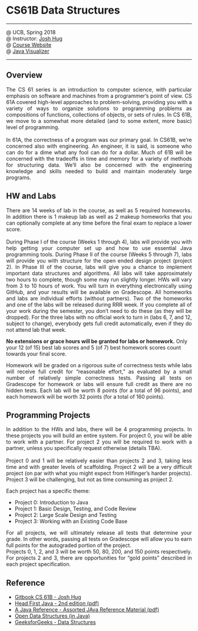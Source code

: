 # CS61B Data Structures 
* * *

@ UCB, Spring 2018  
@ Instructor: [Josh Hug](https://www2.eecs.berkeley.edu/Faculty/Homepages/joshhug.html)   
@ [Course Website](https://sp18.datastructur.es/index.html)  
@ [Java Visualizer](https://cscircles.cemc.uwaterloo.ca/java_visualize/)

* * *

## Overview

<p align="justify">
The CS 61 series is an introduction to computer science, with particular emphasis on software and machines from a programmer’s point of view. CS 61A covered high-level approaches to problem-solving, providing you with a variety of ways to organize solutions to programming problems as compositions of functions, collections of objects, or sets of rules. In CS 61B, we move to a somewhat more detailed (and to some extent, more basic) level of programming.
<br><br>
In 61A, the correctness of a program was our primary goal. In CS61B, we’re concerned also with engineering. An engineer, it is said, is someone who can do for a dime what any fool can do for a dollar. Much of 61B will be concerned with the tradeoffs in time and memory for a variety of methods for structuring data. We’ll also be concerned with the engineering knowledge and skills needed to build and maintain moderately large programs.
</p>

## HW and Labs

<p align="justify">
There are 14 weeks of lab in the course, as well as 5 required homeworks. In addition there is 1 makeup lab as well as 2 makeup homeworks that you can optionally complete at any time before the final exam to replace a lower score.
<br><br>
During Phase I of the course (Weeks 1 through 4), labs will provide you with help getting your computer set up and how to use essential Java programming tools. During Phase II of the course (Weeks 5 through 7), labs will provide you with structure for the open ended design project (project 2). In Phase III of the course, labs will give you a chance to implement important data structures and algorithms. All labs will take approximately two hours to complete, though some may run slightly longer. HWs will vary from 3 to 10 hours of work. You will turn in everything electronically using GitHub, and your results will be available on Gradescope. All homeworks and labs are individual efforts (without partners). Two of the homeworks and one of the labs will be released during RRR week. If you complete all of your work during the semester, you don’t need to do these (as they will be dropped). For the three labs with no official work to turn in (labs 6, 7, and 12, subject to change), everybody gets full credit automatically, even if they do not attend lab that week.
</p>

**No extensions or grace hours will be granted for labs or homework.** Only your 12 (of 15) best lab scores and 5 (of 7) best homework scores count towards your final score.

<p align="justify">
Homework will be graded on a rigorous suite of correctness tests while labs will receive full credit for “reasonable effort,” as evaluated by a small number of relatively simple correctness tests. Passing all tests on Gradescope for homework or labs will ensure full credit as there are no hidden tests. Each lab will be worth 8 points (for a total of 96 points), and each homework will be worth 32 points (for a total of 160 points).
</p>

## Programming Projects
<p align="justify">
In addition to the HWs and labs, there will be 4 programming projects. In these projects you will build an entire system. For project 0, you will be able to work with a partner. For project 2 you will be required to work with a partner, unless you specifically request otherwise (details TBA).
<br><br>
Project 0 and 1 will be relatively easier than projects 2 and 3, taking less time and with greater levels of scaffolding. Project 2 will be a very difficult project (on par with what you might expect from Hilfinger’s harder projects). Project 3 will be challenging, but not as time consuming as project 2.
</p>

Each project has a specific theme:

- Project 0: Introduction to Java
- Project 1: Basic Design, Testing, and Code Review
- Project 2: Large Scale Design and Testing
- Project 3: Working with an Existing Code Base

<p align="justify">
For all projects, we will ultimately release all tests that determine your grade. In other words, passing all tests on Gradescope will allow you to earn full points for the autograded portion of the project.
<br>
Projects 0, 1, 2, and 3 will be worth 50, 80, 200, and 150 points respectively. For projects 2 and 3, there are opportunities for “gold points” described in each project specification.
</p>

## Reference
* [Gitbook CS 61B - Josh Hug](https://joshhug.gitbooks.io/hug61b/content/)
* [Head First Java - 2nd edition (pdf)](https://github.com/Zhenye-Na/cs61b-ucb/blob/master/docs/head-first-java-2nd-edition.pdf)
* [A Java Reference - Assorted JAva Reference Material (pdf)](https://github.com/Zhenye-Na/cs61b-ucb/blob/master/docs/java.pdf)
* [Open Data Structures (in Java)](http://opendatastructures.org/ods-java/ods-java-html.html)
* [GeeksforGeeks - Data Structures](https://www.geeksforgeeks.org/data-structures/)